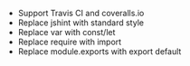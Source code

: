 - Support Travis CI and coveralls.io
- Replace jshint with standard style
- Replace var with const/let
- Replace require with import
- Replace module.exports with export default
